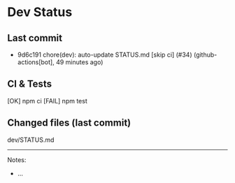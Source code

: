 # Dev Status

## Last commit
- 9d6c191 chore(dev): auto-update STATUS.md [skip ci] (#34) (github-actions[bot], 49 minutes ago)
## CI & Tests
[OK] npm ci
[FAIL] npm test

## Changed files (last commit)
dev/STATUS.md

---
Notes:
- ...
